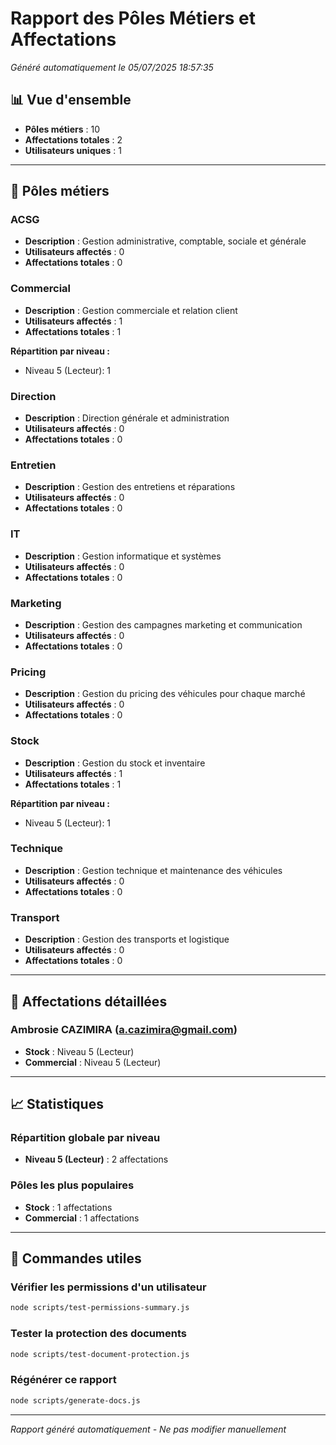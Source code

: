 # Rapport des Pôles Métiers et Affectations

*Généré automatiquement le 05/07/2025 18:57:35*

## 📊 Vue d'ensemble

- **Pôles métiers** : 10
- **Affectations totales** : 2
- **Utilisateurs uniques** : 1

---

## 🏢 Pôles métiers

### ACSG
- **Description** : Gestion administrative, comptable, sociale et générale
- **Utilisateurs affectés** : 0
- **Affectations totales** : 0

### Commercial
- **Description** : Gestion commerciale et relation client
- **Utilisateurs affectés** : 1
- **Affectations totales** : 1

**Répartition par niveau :**
- Niveau 5 (Lecteur): 1

### Direction
- **Description** : Direction générale et administration
- **Utilisateurs affectés** : 0
- **Affectations totales** : 0

### Entretien
- **Description** : Gestion des entretiens et réparations
- **Utilisateurs affectés** : 0
- **Affectations totales** : 0

### IT
- **Description** : Gestion informatique et systèmes
- **Utilisateurs affectés** : 0
- **Affectations totales** : 0

### Marketing
- **Description** : Gestion des campagnes marketing et communication
- **Utilisateurs affectés** : 0
- **Affectations totales** : 0

### Pricing
- **Description** : Gestion du pricing des véhicules pour chaque marché
- **Utilisateurs affectés** : 0
- **Affectations totales** : 0

### Stock
- **Description** : Gestion du stock et inventaire
- **Utilisateurs affectés** : 1
- **Affectations totales** : 1

**Répartition par niveau :**
- Niveau 5 (Lecteur): 1

### Technique
- **Description** : Gestion technique et maintenance des véhicules
- **Utilisateurs affectés** : 0
- **Affectations totales** : 0

### Transport
- **Description** : Gestion des transports et logistique
- **Utilisateurs affectés** : 0
- **Affectations totales** : 0

---

## 👥 Affectations détaillées

### Ambrosie CAZIMIRA (a.cazimira@gmail.com)
- **Stock** : Niveau 5 (Lecteur)
- **Commercial** : Niveau 5 (Lecteur)

---

## 📈 Statistiques

### Répartition globale par niveau
- **Niveau 5 (Lecteur)** : 2 affectations


### Pôles les plus populaires
- **Stock** : 1 affectations
- **Commercial** : 1 affectations


---

## 🔧 Commandes utiles

### Vérifier les permissions d'un utilisateur
```bash
node scripts/test-permissions-summary.js
```

### Tester la protection des documents
```bash
node scripts/test-document-protection.js
```

### Régénérer ce rapport
```bash
node scripts/generate-docs.js
```

---

*Rapport généré automatiquement - Ne pas modifier manuellement*
